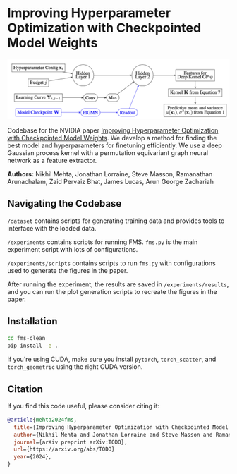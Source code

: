 # Improving Hyperparameter Optimization with Checkpointed Model Weights

![FMS Overview](./figures/fms_overview.png)

Codebase for the NVIDIA paper [Improving Hyperparameter Optimization with Checkpointed Model Weights](https://research.nvidia.com/labs/toronto-ai/FMS/). We develop a method for finding the best model and hyperparameters for finetuning efficiently. We use a deep Gaussian process kernel with a permutation equivariant graph neural network as a feature extractor.

**Authors:** Nikhil Mehta, Jonathan Lorraine, Steve Masson, Ramanathan Arunachalam, Zaid Pervaiz Bhat, James Lucas, Arun George Zachariah

## Navigating the Codebase

`/dataset` contains scripts for generating training data and provides tools to interface with the loaded data.

`/experiments` contains scripts for running FMS.  `fms.py` is the main experiment script with lots of configurations.

`/experiments/scripts` contains scripts to run `fms.py` with configurations used to generate the figures in the paper.

After running the experiment, the results are saved in `/experiments/results`, and you can run the plot generation scripts to recreate the figures in the paper.

## Installation

```bash
cd fms-clean
pip install -e .
```

If you're using CUDA, make sure you install `pytorch`, `torch_scatter`, and `torch_geometric` using the right CUDA version.

## Citation

If you find this code useful, please consider citing it:

```bib
@article{mehta2024fms,
  title={Improving Hyperparameter Optimization with Checkpointed Model Weights},
  author={Nikhil Mehta and Jonathan Lorraine and Steve Masson and Ramanathan Arunachalam and Zaid Pervaiz Bhat and James Lucas and Arun George Zachariah},
  journal={arXiv preprint arXiv:TODO},
  url={https://arxiv.org/abs/TODO}
  year={2024},
}
```